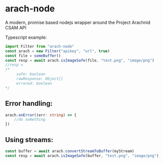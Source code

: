 # arach-node
A modern, promise based nodejs wrapper around the Project Arachnid CSAM API

Typescript example:
```ts
import Filter from "arach-node"
const arach = new Filter("apikey", "url", true)
const file = someBuffer()
const resp = await arach.isImageSafe(file, "test.png", "image/png")
//resp = 
/*
     safe: boolean
     rawResponse: Object[]
     errored: boolean
*/
```
## Error handling:
```ts
arach.onError((err: string) => {
    //do something
})
```

## Using streams:

```ts
const buffer = await arach.convertStreamToBuffer(myStream)
const resp = await arach.isImageSafe(buffer, "test.png", "image/png")
```